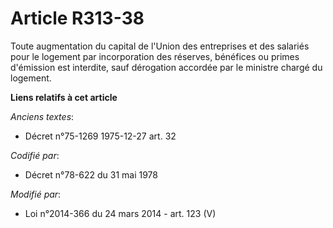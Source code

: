 # Article R313-38

Toute augmentation du capital de l'Union des entreprises et des salariés pour le logement par incorporation des réserves,
bénéfices ou primes d'émission est interdite, sauf dérogation accordée par le ministre chargé du logement.

**Liens relatifs à cet article**

_Anciens textes_:

  - Décret n°75-1269 1975-12-27 art. 32

_Codifié par_:

  - Décret n°78-622 du 31 mai 1978

_Modifié par_:

  - Loi n°2014-366 du 24 mars 2014 - art. 123 (V)

